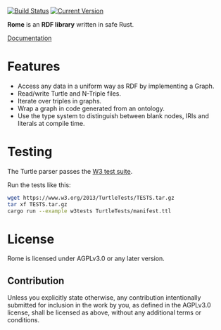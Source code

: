 [![Build Status](https://travis-ci.org/vandenoever/rome.svg?branch=master)](https://travis-ci.org/vandenoever/rome)
[![Current Version](http://meritbadge.herokuapp.com/rome)](https://crates.io/crates/rome)

**Rome** is an **RDF library** written in safe Rust.

[Documentation](https://www.vandenoever.info/rust/rome/)

# Features

- Access any data in a uniform way as RDF by implementing a Graph.
- Read/write Turtle and N-Triple files.
- Iterate over triples in graphs.
- Wrap a graph in code generated from an ontology.
- Use the type system to distinguish between blank nodes, IRIs and literals at
  compile time.

# Testing

The Turtle parser passes the [W3 test suite](https://www.w3.org/2013/TurtleTests/).

Run the tests like this:

```bash
wget https://www.w3.org/2013/TurtleTests/TESTS.tar.gz
tar xf TESTS.tar.gz
cargo run --example w3tests TurtleTests/manifest.ttl
```

# License

Rome is licensed under AGPLv3.0 or any later version.

## Contribution

Unless you explicitly state otherwise, any contribution intentionally submitted
for inclusion in the work by you, as defined in the AGPLv3.0 license, shall be licensed as above, without any additional terms or conditions.

